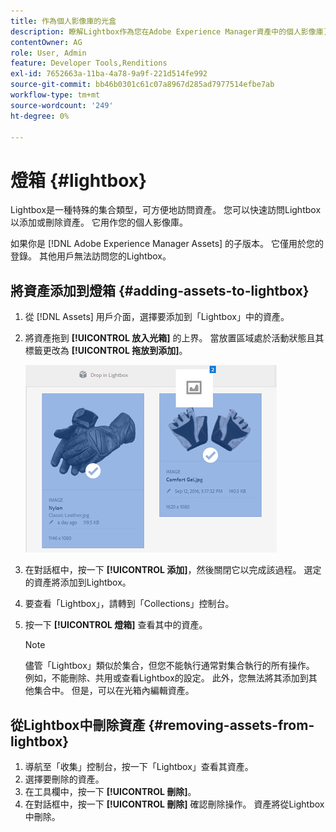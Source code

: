 ```yaml
---
title: 作為個人影像庫的光盒
description: 瞭解Lightbox作為您在Adobe Experience Manager資產中的個人影像庫]。
contentOwner: AG
role: User, Admin
feature: Developer Tools,Renditions
exl-id: 7652663a-11ba-4a78-9a9f-221d514fe992
source-git-commit: bb46b0301c61c07a8967d285ad7977514efbe7ab
workflow-type: tm+mt
source-wordcount: '249'
ht-degree: 0%

---
```


# 燈箱 {#lightbox}

Lightbox是一種特殊的集合類型，可方便地訪問資產。 您可以快速訪問Lightbox以添加或刪除資產。 它用作您的個人影像庫。

如果你是 [!DNL Adobe Experience Manager Assets] 的子版本。 它僅用於您的登錄。 其他用戶無法訪問您的Lightbox。

## 將資產添加到燈箱 {#adding-assets-to-lightbox}

1. 從 [!DNL Assets] 用戶介面，選擇要添加到「Lightbox」中的資產。
1. 將資產拖到 **[!UICONTROL 放入光箱]** 的上界。 當放置區域處於活動狀態且其標籤更改為 **[!UICONTROL 拖放到添加]**。

   ![添加到文本框](assets/add_to_lightbox.png)

1. 在對話框中，按一下 **[!UICONTROL 添加]**，然後關閉它以完成該過程。 選定的資產將添加到Lightbox。
1. 要查看「Lightbox」，請轉到「Collections」控制台。
1. 按一下 **[!UICONTROL 燈箱]** 查看其中的資產。

   >[!NOTE]
   >
   >儘管「Lightbox」類似於集合，但您不能執行通常對集合執行的所有操作。 例如，不能刪除、共用或查看Lightbox的設定。 此外，您無法將其添加到其他集合中。 但是，可以在光箱內編輯資產。

## 從Lightbox中刪除資產 {#removing-assets-from-lightbox}

1. 導航至「收集」控制台，按一下「Lightbox」查看其資產。
1. 選擇要刪除的資產。
1. 在工具欄中，按一下 **[!UICONTROL 刪除]**。
1. 在對話框中，按一下 **[!UICONTROL 刪除]** 確認刪除操作。 資產將從Lightbox中刪除。
